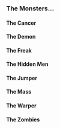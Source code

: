 ### The Monsters...

#### The Cancer
#### The Demon
#### The Freak
#### The Hidden Men
#### The Jumper
#### The Mass
#### The Warper
#### The Zombies